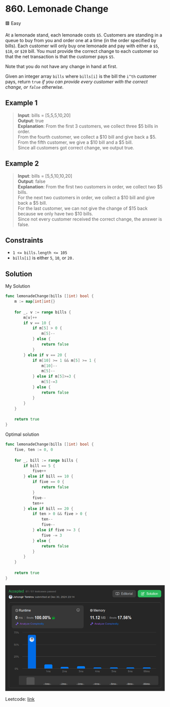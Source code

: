 # 860. Lemonade Change

🟩 Easy

At a lemonade stand, each lemonade costs `$5`. Customers are standing in a queue to buy from you and order one at a time (in the order specified by bills). Each customer will only buy one lemonade and pay with either a `$5`, `$10`, or `$20` bill. You must provide the correct change to each customer so that the net transaction is that the customer pays `$5`.

Note that you do not have any change in hand at first.

Given an integer array `bills` where `bills[i]` is the bill the `i^th` customer pays, return `true` *if you can provide every customer with the correct change, or `false` otherwise.*

## Example 1

> **Input**: bills = [5,5,5,10,20] \
> **Output**: true \
> **Explanation**: From the first 3 customers, we collect three $5 bills in order. \
> From the fourth customer, we collect a $10 bill and give back a $5. \
> From the fifth customer, we give a $10 bill and a $5 bill. \
> Since all customers got correct change, we output true.

## Example 2

> **Input**: bills = [5,5,10,10,20] \
> **Output**: false \
> **Explanation**: From the first two customers in order, we collect two $5 bills. \
> For the next two customers in order, we collect a $10 bill and give back a $5 bill. \
> For the last customer, we can not give the change of $15 back because we only have two $10 bills. \
> Since not every customer received the correct change, the answer is false.

## Constraints

* `1 <= bills.length <= 105`
* `bills[i]` is either `5`, `10`, or `20.`

## Solution

My Solution

```go
func lemonadeChange(bills []int) bool {
    m := map[int]int{}

    for _, v := range bills {
        m[v]++
        if v == 10 {
            if m[5] > 0 {
                m[5]--
            } else {
                return false
            }
        } else if v == 20 {
            if m[10] >= 1 && m[5] >= 1 {
                m[10]--
                m[5]--
            } else if m[5]>=3 {
                m[5]-=3
            } else {
                return false
            }
        }
    }

    return true
}
```

Optimal solution

```go
func lemonadeChange(bills []int) bool {
    five, ten := 0, 0

    for _, bill := range bills {
        if bill == 5 {
            five++
        } else if bill == 10 {
            if five == 0 {
                return false
            }
            five--
            ten++
        } else if bill == 20 {
            if ten > 0 && five > 0 {
                ten--
                five--
            } else if five >= 3 {
                five -= 3
            } else {
                return false
            }
        }
    }

    return true
}
```

![result](860.png)

Leetcode: [link](https://leetcode.com/problems/lemonade-change/description)
